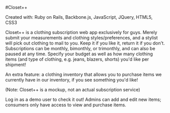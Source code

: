 #Closet++

Created with: Ruby on Rails, Backbone.js, JavaScript, JQuery, HTML5, CSS3

Closet++ is a clothing subscription web app exclusively for guys. Merely submit your measurements and clothing styles/preferences, and a stylist will pick out clothing to mail to you. Keep it if you like it, return it if you don't. Subscriptions can be monthly, bimonthly, or trimonthly, and can also be paused at any time. Specify your budget as well as how many clothing items (and type of clothing, e.g. jeans, blazers, shorts) you'd like per shipment!

An extra feature: a clothing inventory that allows you to purchase items we currently have in our inventory, if you see something you'd like!

(Note: Closet++ is a mockup, not an actual subscription service)

Log in as a demo user to check it out! Admins can add and edit new items; consumers only have access to view and purchase items.

